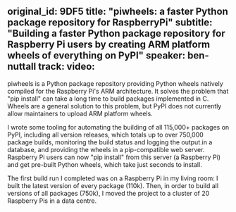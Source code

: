 original_id: 9DF5
title: "piwheels: a faster Python package repository for RaspberryPi"
subtitle: "Building a faster Python package repository for Raspberry Pi users by creating ARM platform wheels of everything on PyPI"
speaker: ben-nuttall
track: 
video:
---
piwheels is a Python package repository providing Python wheels natively compiled for the Raspberry Pi's ARM architecture. It solves the problem that "pip install" can take a long time to build packages implemented in C. Wheels are a general solution to this problem, but PyPI does not currently allow maintainers to upload ARM platform wheels.

I wrote some tooling for automating the building of all 115,000+ packages on PyPI, including all version releases, which totals up to over 750,000 package builds, monitoring the build status and logging the output.in a database, and providing the wheels in a pip-compatible web server. Raspberry Pi users can now "pip install" from this server (a Raspberry Pi) and get pre-built Python wheels, which take just seconds to install.

The first build run I completed was on a Raspberry Pi in my living room: I built the latest version of every package (110k). Then, in order to build all versions of all packages (750k), I moved the project to a cluster of 20 Raspberry Pis in a data centre.